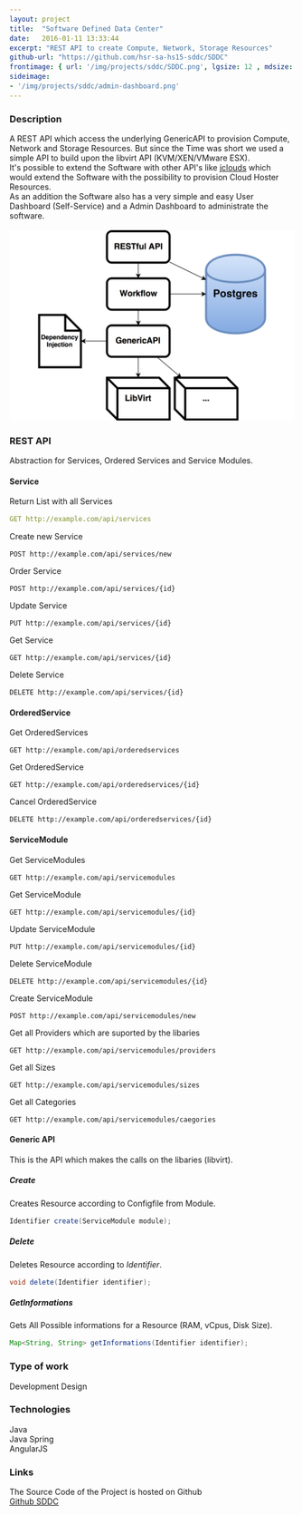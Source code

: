 ```yaml
---
layout: project
title:  "Software Defined Data Center"
date:   2016-01-11 13:33:44
excerpt: "REST API to create Compute, Network, Storage Resources"
github-url: "https://github.com/hsr-sa-hs15-sddc/SDDC"
frontimage: { url: '/img/projects/sddc/SDDC.png', lgsize: 12 , mdsize: 12, smsize: 12, xssize: }
sideimage:
- '/img/projects/sddc/admin-dashboard.png'
---
```


### Description ###

<div class="row">
<div class="col-md-7 col-sm-6">
A REST API which access the underlying GenericAPI to provision Compute, Network and Storage Resources.
But since the Time was short we used a simple API to build upon the libvirt API (KVM/XEN/VMware ESX).<br>
It's possible to extend the Software with other API's like <a href="https://jclouds.apache.org/" reL="nofollow">jclouds</a> which would extend the
Software with the possibility to provision Cloud Hoster Resources.<br>
As an addition the Software also has a very simple and easy User Dashboard (Self-Service) and a Admin Dashboard to administrate the software.
</div>
<br>
<div class="col-md-5 col-sm-6">
<img src="/img/projects/sddc/architecture.png" alt="Architecture Overview" />
</div>
</div>

### REST API

Abstraction for Services, Ordered Services and Service Modules.

#### Service

Return List with all Services

```yaml
GET http://example.com/api/services
```

Create new Service

```HTTP
POST http://example.com/api/services/new
```

Order Service

```HTTP
POST http://example.com/api/services/{id}
```

Update Service

```HTTP
PUT http://example.com/api/services/{id}
```

Get Service

```HTTP
GET http://example.com/api/services/{id}
```

Delete Service

```HTTP
DELETE http://example.com/api/services/{id}
```

#### OrderedService

Get OrderedServices

```HTTP
GET http://example.com/api/orderedservices
```

Get OrderedService

```HTTP
GET http://example.com/api/orderedservices/{id}
```

Cancel OrderedService

```HTTP
DELETE http://example.com/api/orderedservices/{id}
```

#### ServiceModule

Get ServiceModules

```HTTP
GET http://example.com/api/servicemodules
```

Get ServiceModule

```HTTP
GET http://example.com/api/servicemodules/{id}
```

Update ServiceModule

```HTTP
PUT http://example.com/api/servicemodules/{id}
```

Delete ServiceModule

```HTTP
DELETE http://example.com/api/servicemodules/{id}
```

Create ServiceModule

```HTTP
POST http://example.com/api/servicemodules/new
```

Get all Providers which are suported by the libaries

```HTTP
GET http://example.com/api/servicemodules/providers
```

Get all Sizes

```HTTP
GET http://example.com/api/servicemodules/sizes
```

Get all Categories

```HTTP
GET http://example.com/api/servicemodules/caegories
```


#### Generic API

This is the API which makes the calls on the libaries (libvirt).

##### Create
Creates Resource according to Configfile from Module.

```java
Identifier create(ServiceModule module);
```

##### Delete
Deletes Resource according to *Identifier*.

```java
void delete(Identifier identifier);
```

##### GetInformations
Gets All Possible informations for a Resource (RAM, vCpus, Disk Size).

```java
Map<String, String> getInformations(Identifier identifier);
```


### Type of work

Development
Design

### Technologies

Java  
Java Spring  
AngularJS

### Links

The Source Code of the Project is hosted on Github  
[Github SDDC](https://github.com/hsr-sa-hs15-sddc/SDDC)
